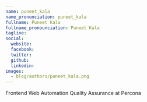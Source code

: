 ```yaml
---
name: puneet_kala
name_pronunciation: puneet_kala
fullname: Puneet Kala
fullname_pronounciation: Puneet Kala
tagline: 
social:
  website: 
  facebook:
  twitter: 
  github: 
  linkedin: 
images:
  - blog/authors/puneet_kala.png
---
```


Frontend Web Automation Quality Assurance at Percona